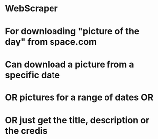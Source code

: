 # WebScraper
# For downloading "picture of the day" from space.com
# Can download a picture from a specific date
# OR	pictures for a range of dates OR
# OR	just get the title, description or the credis
